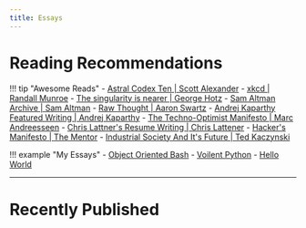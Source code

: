 ```yaml
---
title: Essays
---
```


# Reading Recommendations

!!! tip "Awesome Reads"
    - [Astral Codex Ten | Scott Alexander](https://www.astralcodexten.com/)
    - [xkcd | Randall Munroe](https://xkcd.com/)
    - [The singularity is nearer | George Hotz](https://geohot.github.io/blog/)
    - [Sam Altman Archive | Sam Altman](https://blog.samaltman.com/archive)
    - [Raw Thought | Aaron Swartz](http://www.aaronsw.com/weblog/)
    - [Andrej Kaparthy Featured Writing | Andrej Kaparthy](https://karpathy.github.io/)
    - [The Techno-Optimist Manifesto | Marc Andreesseen](https://a16z.com/the-techno-optimist-manifesto/)
    - [Chris Lattner's Resume Writing | Chris Lattener](https://nondot.org/sabre/Resume.html#writing)
    - [Hacker's Manifesto | The Mentor](http://phrack.org/issues/7/3.html)
    - [Industrial Society And It's Future | Ted Kaczynski](https://www.washingtonpost.com/wp-srv/national/longterm/unabomber/manifesto.text.htm)

!!! example "My Essays"
    - [Object Oriented Bash](#object-oriented-bash)
    - [Voilent Python](#voilent-python)
    - [Hello World](#first-blog)

---

# Recently Published